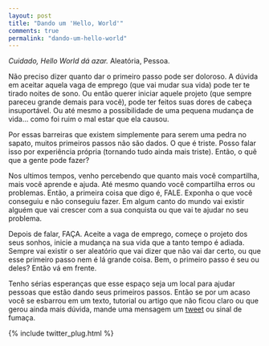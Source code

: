 ```yaml
---
layout: post
title: "Dando um 'Hello, World'"
comments: true
permalink: "dando-um-hello-world"
---
```


*Cuidado, Hello World dá azar.* Aleatória, Pessoa. 

Não preciso dizer quanto dar o primeiro passo pode ser doloroso. A dúvida em aceitar aquela vaga de emprego (que vai mudar sua vida) pode ter te tirado noites de sono. Ou então querer iniciar aquele projeto (que sempre pareceu grande demais para você), pode ter feitos suas dores de cabeça insuportável. Ou até mesmo a possibilidade de uma pequena mudança de vida... como foi ruim o mal estar que ela causou. 

Por essas barreiras que existem simplemente para serem uma pedra no sapato, muitos primeiros passos não são dados. O que é triste. Posso falar isso por experiência própria (tornando tudo ainda mais triste). Então, o quê que a gente pode fazer?

Nos ultimos tempos, venho percebendo que quanto mais você compartilha, mais você aprende e ajuda. Até mesmo quando você compartilha erros ou problemas. Então, a primeira coisa que digo é, FALE. Exponha o que você conseguiu e não conseguiu fazer. Em algum canto do mundo vai existir alguém que vai crescer com a sua conquista ou que vai te ajudar no seu problema.

Depois de falar, FAÇA. Aceite a vaga de emprego, começe o projeto dos seus sonhos, inicie a mudança na sua vida que a tanto tempo é adiada. Sempre vai existir o ser aleatório que vai dizer que não vai dar certo, ou que esse primeiro passo nem é lá grande coisa. Bem, o primeiro passo é seu ou deles? Então vá em frente. 

Tenho sérias esperanças que esse espaço seja um local para ajudar pessoas que estão dando seus primeiros passos. Então se por um acaso você se esbarrou em um texto, tutorial ou artigo que não ficou claro ou que gerou ainda mais dúvida, mande uma mensagem um [tweet](https://twitter.com/joshualande) ou sinal de fumaça. 


{% include twitter_plug.html %}
